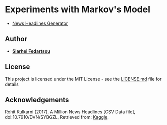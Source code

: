 # Experiments with Markov's Model

* [News Headlines Generator](https://github.com/SiarheiFedartsou/markov/blob/master/headline_generator.ipynd)

## Author

* **[Siarhei Fedartsou](mailto:siarhei.fedartsou@gmail.com)**

## License

This project is licensed under the MIT License - see the [LICENSE.md](LICENSE.md) file for details

## Acknowledgements

Rohit Kulkarni (2017), A Million News Headlines [CSV Data file], doi:10.7910/DVN/SYBGZL, Retrieved from: [Kaggle](https://www.kaggle.com/therohk/million-headlines).